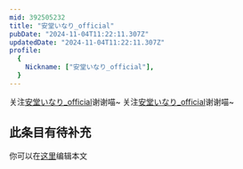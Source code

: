 ```yaml
---
mid: 392505232
title: "安堂いなり_official"
pubDate: "2024-11-04T11:22:11.307Z"
updatedDate: "2024-11-04T11:22:11.307Z"
profile:
  {
    Nickname: ["安堂いなり_official"],
  }
---
```


关注[安堂いなり_official](https://space.bilibili.com/392505232)谢谢喵~ 关注[安堂いなり_official](https://space.bilibili.com/392505232)谢谢喵~

## 此条目有待补充
你可以在[这里](https://github.com/Yuhanawa/VTuber.ICU-Content/edit/master/v/安堂いなり_official/index.md)编辑本文

